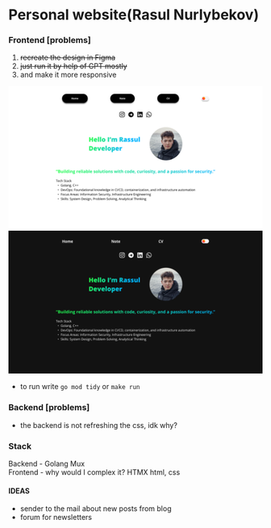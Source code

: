 # Personal website(Rasul Nurlybekov)

### Frontend [problems]
1. ~~recreate the design in Figma~~
2. ~~just run it by help of GPT mostly~~
3. and make it more responsive


![white theme](assets/img/main%20page.png)
![note page](assets/img/main%20page(black%20theme).png)


* to run write `go mod tidy` or `make run`

### Backend [problems]
* the backend is not refreshing the css, idk why? 

### Stack
Backend - Golang Mux\
Frontend - why would I complex it? HTMX html, css 

#### IDEAS
*  sender to the mail about new posts from blog
* forum for newsletters
